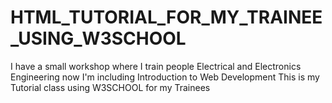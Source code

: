 # HTML_TUTORIAL_FOR_MY_TRAINEE_USING_W3SCHOOL 
I have a small workshop where I train people Electrical and Electronics Engineering now I'm including Introduction to Web Development
This is my Tutorial class using W3SCHOOL for my Trainees
